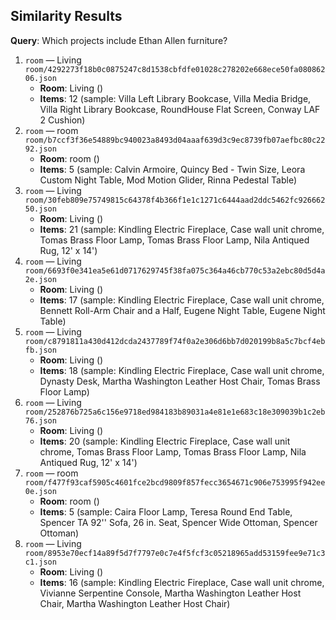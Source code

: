 ## Similarity Results

**Query**: Which projects include Ethan Allen furniture?

1. `room` — Living  
`room/4292273f18b0c0875247c8d1538cbfdfe01028c278202e668ece50fa08086206.json`
   - **Room**: Living ()
   - **Items**: 12  (sample: Villa Left Library Bookcase, Villa Media Bridge, Villa Right Library Bookcase, RoundHouse Flat Screen, Conway LAF 2 Cushion)
2. `room` — room  
`room/b7ccf3f36e54889bc940023a8493d04aaaf639d3c9ec8739fb07aefbc80c2292.json`
   - **Room**: room ()
   - **Items**: 5  (sample: Calvin Armoire, Quincy Bed - Twin Size, Leora Custom Night Table, Mod Motion Glider, Rinna Pedestal Table)
3. `room` — Living  
`room/30feb809e75749815c64378f4b366f1e1c1271c6444aad2ddc5462fc92666250.json`
   - **Room**: Living ()
   - **Items**: 21  (sample: Kindling Electric Fireplace, Case wall unit chrome, Tomas Brass Floor Lamp, Tomas Brass Floor Lamp, Nila Antiqued Rug, 12' x 14')
4. `room` — Living  
`room/6693f0e341ea5e61d0717629745f38fa075c364a46cb770c53a2ebc80d5d4a2e.json`
   - **Room**: Living ()
   - **Items**: 17  (sample: Kindling Electric Fireplace, Case wall unit chrome, Bennett Roll-Arm Chair and a Half, Eugene Night Table, Eugene Night Table)
5. `room` — Living  
`room/c8791811a430d412dcda2437789f74f0a2e306d6bb7d020199b8a5c7bcf4ebfb.json`
   - **Room**: Living ()
   - **Items**: 18  (sample: Kindling Electric Fireplace, Case wall unit chrome, Dynasty Desk, Martha Washington Leather Host Chair, Tomas Brass Floor Lamp)
6. `room` — Living  
`room/252876b725a6c156e9718ed984183b89031a4e81e1e683c18e309039b1c2eb76.json`
   - **Room**: Living ()
   - **Items**: 20  (sample: Kindling Electric Fireplace, Case wall unit chrome, Tomas Brass Floor Lamp, Tomas Brass Floor Lamp, Nila Antiqued Rug, 12' x 14')
7. `room` — room  
`room/f477f93caf5905c4601fce2bcd9809f857fecc3654671c906e753995f942ee0e.json`
   - **Room**: room ()
   - **Items**: 5  (sample: Caira Floor Lamp, Teresa Round End Table, Spencer TA 92'' Sofa, 26 in. Seat, Spencer Wide Ottoman, Spencer Ottoman)
8. `room` — Living  
`room/8953e70ecf14a89f5d7f7797e0c7e4f5fcf3c05218965add53159fee9e71c3c1.json`
   - **Room**: Living ()
   - **Items**: 16  (sample: Kindling Electric Fireplace, Case wall unit chrome, Vivianne Serpentine Console, Martha Washington Leather Host Chair, Martha Washington Leather Host Chair)
